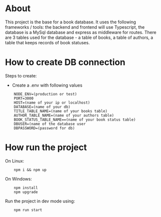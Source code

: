 
About
=====

This project is the base for a book database.
It uses the following frameworks / tools:
the backend and frontend will use Typescript, the database is a MySql database and express as middleware for routes.
There are 3 tables used for the database - a table of books, a table of authors, a table that keeps records of book statuses.

How to create DB connection
===========================

Steps to create:

* Create a .env with following values
```
    NODE_ENV=(production or test)
    PORT=3000
    HOST=(name of your ip or localhost)
    DATABASE=(name of your db)
    TITLE_TABLE_NAME=(name of your books table)
    AUTHOR_TABLE_NAME=(name of your authors table)
    BOOK_STATUS_TABLE_NAME==(name of your book status table)
    DBUSER=(name of the database user
    DBPASSWORD=(password for db)
```

How run the project
===========================

On Linux:
```
    npm i && npm up
```

On Windows:
```
    npm install
    npm upgrade
```

Run the project in dev mode using:
```
    npm run start
```